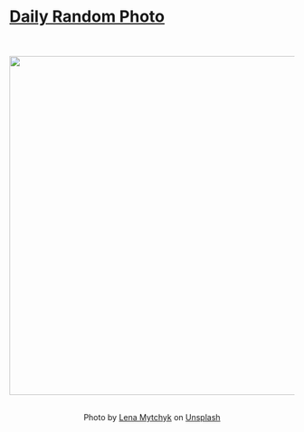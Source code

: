 # [Daily Random Photo](https://www.dailyrandomphoto.com/)

<div align="center">
  <br>
  <br>
  <a href="https://www.dailyrandomphoto.com/p/2022/2022-05-27/"><img src="https://images.unsplash.com/photo-1560582590-7dc9e4655491?crop=entropy&cs=tinysrgb&fit=max&fm=jpg&ixid=Mnw3NzUwOHwwfDF8cmFuZG9tfHx8fHx8fHx8MTY1MzYxMTcyNQ&ixlib=rb-1.2.1&q=80&w=1080" width="600px"></a>
  <br>
  <br>
  <p class="has-text-grey">Photo by <a href="https://unsplash.com/@ellienelie?utm_source=Daily%20Random%20Photo&amp;utm_medium=referral" target="_blank" rel="noopener noreferrer">Lena Mytchyk</a> on <a href="https://unsplash.com/photos/wVAW7_DmE3A?utm_source=Daily%20Random%20Photo&amp;utm_medium=referral" target="_blank" rel="noopener noreferrer">Unsplash</a></p>
</div>
